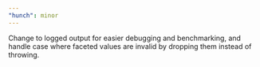 ```yaml
---
"hunch": minor
---
```


Change to logged output for easier debugging and benchmarking, and handle case where faceted values are invalid by dropping them instead of throwing.
